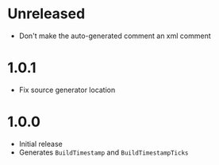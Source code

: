 # Unreleased

- Don't make the auto-generated comment an xml comment

# 1.0.1

- Fix source generator location

# 1.0.0

- Initial release
- Generates `BuildTimestamp` and `BuildTimestampTicks`
